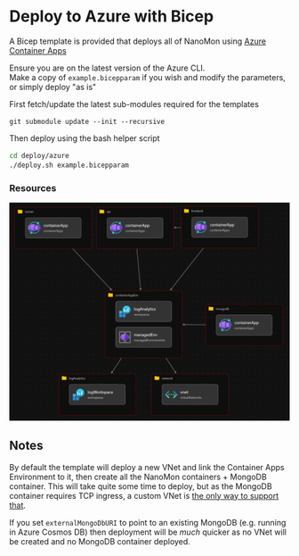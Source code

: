 # Deploy to Azure with Bicep

A Bicep template is provided that deploys all of NanoMon using [Azure Container Apps](https://learn.microsoft.com/en-us/azure/container-apps/overview)

Ensure you are on the latest version of the Azure CLI.  
Make a copy of `example.bicepparam` if you wish and modify the parameters, or simply deploy "as is"

First fetch/update the latest sub-modules required for the templates

```
git submodule update --init --recursive
```

Then deploy using the bash helper script

```bash
cd deploy/azure
./deploy.sh example.bicepparam
```

### Resources

![Diagram of Azure resources](../../etc/azure-deploy.png)

## Notes

By default the template will deploy a new VNet and link the Container Apps Environment to it, then create all the NanoMon containers + MongoDB container. This will take quite some time to deploy, but as the MongoDB container requires TCP ingress, a custom VNet is [the only way to support that](https://learn.microsoft.com/en-us/azure/container-apps/ingress-overview#tcp).

If you set `externalMongoDbURI` to point to an existing MongoDB (e.g. running in Azure Cosmos DB) then deployment will be *much* quicker as no VNet will be created and no MongoDB container deployed.